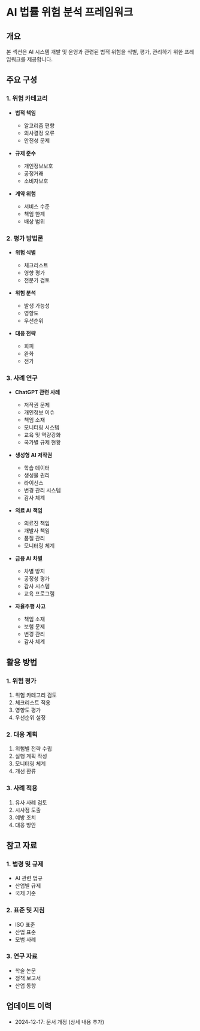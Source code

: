 # AI 법률 위험 분석 프레임워크

## 개요

본 섹션은 AI 시스템 개발 및 운영과 관련된 법적 위험을 식별, 평가, 관리하기 위한 프레임워크를 제공합니다.

## 주요 구성

### 1. 위험 카테고리
- **법적 책임**
  - 알고리즘 편향
  - 의사결정 오류
  - 안전성 문제

- **규제 준수**
  - 개인정보보호
  - 공정거래
  - 소비자보호

- **계약 위험**
  - 서비스 수준
  - 책임 한계
  - 배상 범위

### 2. 평가 방법론
- **위험 식별**
  - 체크리스트
  - 영향 평가
  - 전문가 검토

- **위험 분석**
  - 발생 가능성
  - 영향도
  - 우선순위

- **대응 전략**
  - 회피
  - 완화
  - 전가

### 3. 사례 연구
- **ChatGPT 관련 사례**
  - 저작권 문제
  - 개인정보 이슈
  - 책임 소재
  - 모니터링 시스템
  - 교육 및 역량강화
  - 국가별 규제 현황

- **생성형 AI 저작권**
  - 학습 데이터
  - 생성물 권리
  - 라이선스
  - 변경 관리 시스템
  - 감사 체계

- **의료 AI 책임**
  - 의료진 책임
  - 개발사 책임
  - 품질 관리
  - 모니터링 체계

- **금융 AI 차별**
  - 차별 방지
  - 공정성 평가
  - 감사 시스템
  - 교육 프로그램

- **자율주행 사고**
  - 책임 소재
  - 보험 문제
  - 변경 관리
  - 감사 체계

## 활용 방법

### 1. 위험 평가
1. 위험 카테고리 검토
2. 체크리스트 적용
3. 영향도 평가
4. 우선순위 설정

### 2. 대응 계획
1. 위험별 전략 수립
2. 실행 계획 작성
3. 모니터링 체계
4. 개선 환류

### 3. 사례 적용
1. 유사 사례 검토
2. 시사점 도출
3. 예방 조치
4. 대응 방안

## 참고 자료

### 1. 법령 및 규제
- AI 관련 법규
- 산업별 규제
- 국제 기준

### 2. 표준 및 지침
- ISO 표준
- 산업 표준
- 모범 사례

### 3. 연구 자료
- 학술 논문
- 정책 보고서
- 산업 동향

## 업데이트 이력
- 2024-12-17: 문서 개정 (상세 내용 추가)
